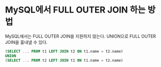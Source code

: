 # MySQL에서 FULL OUTER JOIN 하는 방법

MySQL에서는 FULL OUTER JOIN을 지원하지 않는다.
UNION으로 FULL OUTER JOIN을 흉내낼 수 있다.

```sql
(SELECT ... FROM t1 LEFT JOIN t2 ON t1.name = t2.name)
UNION
(SELECT ... FROM t2 LEFT JOIN t1 ON t1.name = t2.name)
```
